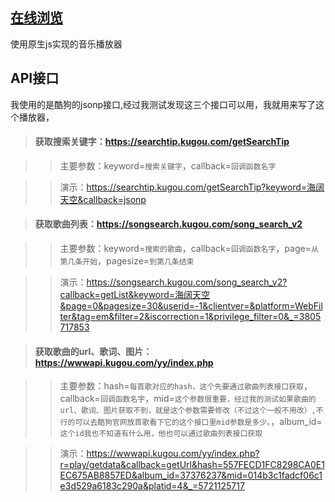 ## [在线浏览](http://wuchuang222.gz01.bdysite.com/)
使用原生js实现的音乐播放器
## API接口
我使用的是酷狗的jsonp接口,经过我测试发现这三个接口可以用，我就用来写了这个播放器，
> #### 获取搜索关键字：https://searchtip.kugou.com/getSearchTip

>>主要参数：keyword=`搜索关键字`，callback=`回调函数名字`

>>演示：https://searchtip.kugou.com/getSearchTip?keyword=海阔天空&callback=jsonp

> #### 获取歌曲列表：https://songsearch.kugou.com/song_search_v2

>>主要参数：keyword=`搜索的歌曲`，callback=`回调函数名字`，page=`从第几条开始`，pagesize=`到第几条结束`

>>演示：https://songsearch.kugou.com/song_search_v2?callback=getList&keyword=海阔天空&page=0&pagesize=30&userid=-1&clientver=&platform=WebFilter&tag=em&filter=2&iscorrection=1&privilege_filter=0&_=3805717853

> #### 获取歌曲的url、歌词、图片：https://wwwapi.kugou.com/yy/index.php

>>主要参数：hash=`每首歌对应的hash，这个先要通过歌曲列表接口获取`，callback=`回调函数名字`，mid=`这个参数很重要，经过我的测试如果歌曲的url、歌词、图片获取不到，就是这个参数需要修改（不过这个一般不用改）,不行的可以去酷狗官网放首歌看下它的这个接口里mid参数是多少。`，album_id=`这个id我也不知道有什么用，他也可以通过歌曲列表接口获取`

>>演示：https://wwwapi.kugou.com/yy/index.php?r=play/getdata&callback=getUrl&hash=557FECD1FC8298CA0E1EC675AB8857ED&album_id=37376237&mid=014b3c1fadcf06c1e3d529a6183c290a&platid=4&_=5721125717

